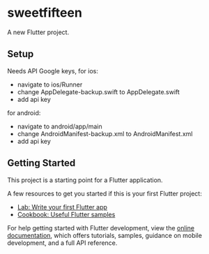 # sweetfifteen

A new Flutter project.

## Setup

Needs API Google keys, for ios: 
- navigate to ios/Runner
- change AppDelegate-backup.swift to AppDelegate.swift
- add api key

for android: 
- navigate to android/app/main
- change AndroidManifest-backup.xml to AndroidManifest.xml
- add api key

## Getting Started

This project is a starting point for a Flutter application.

A few resources to get you started if this is your first Flutter project:

- [Lab: Write your first Flutter app](https://docs.flutter.dev/get-started/codelab)
- [Cookbook: Useful Flutter samples](https://docs.flutter.dev/cookbook)

For help getting started with Flutter development, view the
[online documentation](https://docs.flutter.dev/), which offers tutorials,
samples, guidance on mobile development, and a full API reference.
